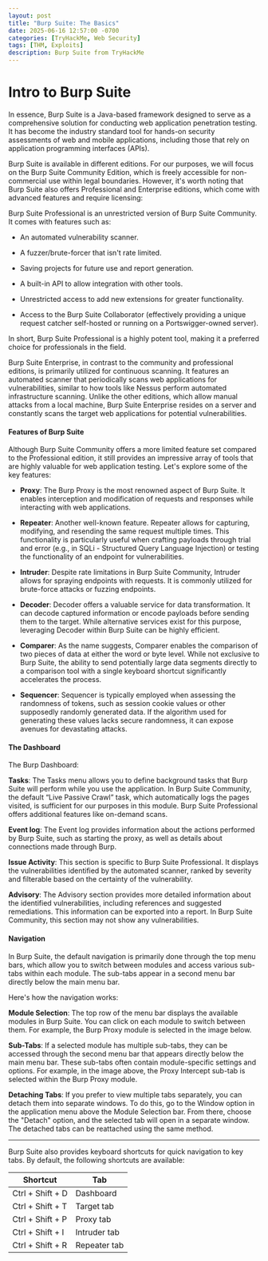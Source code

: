 ```yaml
---
layout: post
title: "Burp Suite: The Basics"
date: 2025-06-16 12:57:00 -0700
categories: [TryHackMe, Web Security]
tags: [THM, Exploits]
description: Burp Suite from TryHackMe
---
```


# Intro to Burp Suite

In essence, Burp Suite is a Java-based framework designed to serve as a comprehensive solution for conducting web application penetration testing. It has become the industry standard tool for hands-on security assessments of web and mobile applications, including those that rely on application programming interfaces (APIs).

Burp Suite is available in different editions. For our purposes, we will focus on the Burp Suite Community Edition, which is freely accessible for non-commercial use within legal boundaries. However, it's worth noting that Burp Suite also offers Professional and Enterprise editions, which come with advanced features and require licensing:

Burp Suite Professional is an unrestricted version of Burp Suite Community. It comes with features such as:

- An automated vulnerability scanner.

- A fuzzer/brute-forcer that isn't rate limited.

- Saving projects for future use and report generation.

- A built-in API to allow integration with other tools.

- Unrestricted access to add new extensions for greater functionality.

- Access to the Burp Suite Collaborator (effectively providing a unique request catcher self-hosted or running on a Portswigger-owned server).

In short, Burp Suite Professional is a highly potent tool, making it a preferred choice for professionals in the field.

Burp Suite Enterprise, in contrast to the community and professional editions, is primarily utilized for continuous scanning. It features an automated scanner that periodically scans web applications for vulnerabilities, similar to how tools like Nessus perform automated infrastructure scanning. Unlike the other editions, which allow manual attacks from a local machine, Burp Suite Enterprise resides on a server and constantly scans the target web applications for potential vulnerabilities.

#### Features of Burp Suite

Although Burp Suite Community offers a more limited feature set compared to the Professional edition, it still provides an impressive array of tools that are highly valuable for web application testing. Let's explore some of the key features:

- **Proxy**: The Burp Proxy is the most renowned aspect of Burp Suite. It enables interception and modification of requests and responses while interacting with web applications.

- **Repeater**: Another well-known feature. Repeater allows for capturing, modifying, and resending the same request multiple times. This functionality is particularly useful when crafting payloads through trial and error (e.g., in SQLi - Structured Query Language Injection) or testing the functionality of an endpoint for vulnerabilities.

- **Intruder**: Despite rate limitations in Burp Suite Community, Intruder allows for spraying endpoints with requests. It is commonly utilized for brute-force attacks or fuzzing endpoints.

- **Decoder**: Decoder offers a valuable service for data transformation. It can decode captured information or encode payloads before sending them to the target. While alternative services exist for this 
purpose, leveraging Decoder within Burp Suite can be highly efficient.

- **Comparer**: As the name suggests, Comparer enables the comparison of two pieces of data at either the word or byte level. While not exclusive to Burp Suite, the ability to send potentially large data segments directly to a comparison tool with a single keyboard shortcut significantly accelerates the process.

- **Sequencer**: Sequencer is typically employed when assessing the randomness of tokens, such as session cookie values or other supposedly randomly generated data. If the algorithm used for generating these values lacks secure randomness, it can expose avenues for devastating attacks.

#### The Dashboard

The Burp Dashboard:

**Tasks**: The Tasks menu allows you to define background tasks that Burp Suite will perform while you use the application. In Burp Suite Community, the default “Live Passive Crawl” task, which automatically logs the pages visited, is sufficient for our purposes in this module. Burp Suite Professional offers additional features like on-demand scans.

**Event log**: The Event log provides information about the actions performed by Burp Suite, such as starting the proxy, as well as details about connections made through Burp.

**Issue Activity**: This section is specific to Burp Suite Professional. It displays the vulnerabilities identified by the automated scanner, ranked by severity and filterable based on the certainty of the vulnerability.

**Advisory**: The Advisory section provides more detailed information about the identified vulnerabilities, including references and suggested remediations. This information can be exported into a report. In Burp Suite Community, this section may not show any vulnerabilities.

#### Navigation

In Burp Suite, the default navigation is primarily done through the top menu bars, which allow you to switch between modules and access various sub-tabs within each module. The sub-tabs appear in a second menu bar directly below the main menu bar.

Here's how the navigation works:

**Module Selection**: The top row of the menu bar displays the available modules in Burp Suite. You can click on each module to switch between them. For example, the Burp Proxy module is selected in the image below.

**Sub-Tabs**: If a selected module has multiple sub-tabs, they can be accessed through the second menu bar that appears directly below the main menu bar. These sub-tabs often contain module-specific settings and options. For example, in the image above, the Proxy Intercept sub-tab is selected within the Burp Proxy module.

**Detaching Tabs**: If you prefer to view multiple tabs separately, you can detach them into separate windows. To do this, go to the Window option in the application menu above the Module Selection bar. From there, choose the "Detach" option, and the selected tab will open in a separate window. The detached tabs can be reattached using the same method.

---

Burp Suite also provides keyboard shortcuts for quick navigation to key tabs. By default, the following shortcuts are available:

| Shortcut         | Tab          |
| ---------------- | ------------ |
| Ctrl + Shift + D | Dashboard    |
| Ctrl + Shift + T | Target tab   |
| Ctrl + Shift + P | Proxy tab    |
| Ctrl + Shift + I | Intruder tab |
| Ctrl + Shift + R | Repeater tab |

